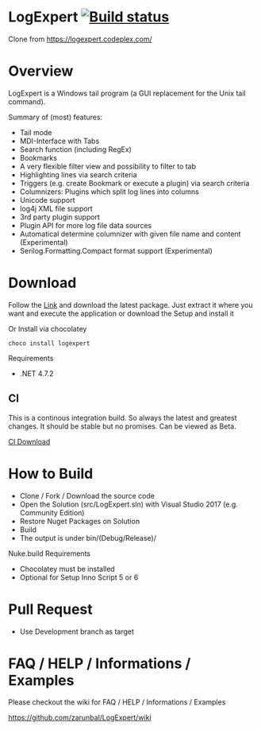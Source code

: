 # LogExpert [![Build status](https://ci.appveyor.com/api/projects/status/hxwxyyxy81l4tee8/branch/master?svg=true)](https://ci.appveyor.com/project/Zarunbal/logexpert/branch/master)

Clone from https://logexpert.codeplex.com/

# Overview
LogExpert is a Windows tail program (a GUI replacement for the Unix tail command).

Summary of (most) features:

* Tail mode
* MDI-Interface with Tabs
* Search function (including RegEx)
* Bookmarks
* A very flexible filter view and possibility to filter to tab
* Highlighting lines via search criteria
* Triggers (e.g. create Bookmark or execute a plugin) via search criteria
* Columnizers: Plugins which split log lines into columns
* Unicode support
* log4j XML file support
* 3rd party plugin support
* Plugin API for more log file data sources
* Automatical determine columnizer with given file name and content (Experimental)
* Serilog.Formatting.Compact format support (Experimental)

# Download
Follow the [Link](https://github.com/zarunbal/LogExpert/releases/latest) and download the latest package. Just extract it where you want and execute the application or download the Setup and install it

Or Install via chocolatey

```choco install logexpert```

Requirements
- .NET 4.7.2

## CI
This is a continous integration build. So always the latest and greatest changes. It should be stable but no promises. Can be viewed as Beta.

[CI Download](https://ci.appveyor.com/project/Zarunbal/logexpert)

# How to Build

- Clone / Fork / Download the source code
- Open the Solution (src/LogExpert.sln) with Visual Studio 2017 (e.g. Community Edition)
- Restore Nuget Packages on Solution
- Build
- The output is under bin/(Debug/Release)/

Nuke.build Requirements
- Chocolatey must be installed
- Optional for Setup Inno Script 5 or 6

# Pull Request
- Use Development branch as target

# FAQ / HELP / Informations / Examples
Please checkout the wiki for FAQ / HELP / Informations / Examples

https://github.com/zarunbal/LogExpert/wiki
